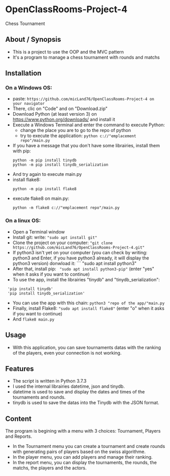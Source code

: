 # OpenClassRooms-Project-4
Chess Tournament

## About / Synopsis

* This is a project to use the OOP and the MVC pattern
* It's a program to manage a chess tournament with rounds and matchs

## Installation

### On a Windows OS:
* paste:   ``` https://github.com/micLand76/OpenClassRooms-Project-4 on your navigator   ```
* There, clic on "Code" and on "Download.zip"
* Download Python (at least version 3) on https://www.python.org/downloads/ and install it
* Execute a Windows Terminal and enter the command to execute Python: 
	* change the place you are to go to the repo of python
	* try to execute the application: ``` python c://"emplacement repo"/main.py ```
* If you have a message that you don't have some librairies, install them with pip:
  ```
  python -m pip install tinydb
  python -m pip install tinydb_serialization
  ```
* And try again to execute main.py 
* install flake8: 
  ```
  python -m pip install flake8
  ```
* execute flake8 on main.py: 
  ``` 
  python -m flake8 c://"emplacement repo"/main.py
  ```

### On a linux OS:
* Open a Terminal window
* Install git: write: ``` "sudo apt install git" ```
* Clone the project on your computer: ``` "git clone https://github.com/micLand76/OpenClassRooms-Project-4.git" ```
* If python3 isn't yet on your computer (you can check by writing: python3 and Enter, if you have python3 already, it will display the python3 version) donwload it: ``` "sudo apt install python3" 
* After that, install pip: ``` "sudo apt install python3-pip"``` (enter "yes" when it asks if you want to continue)
* To use the app, install the librairies "tinydb" and "tinydb_serialization":
```
 'pip install tinydb'
 'pip install tinydb_serialization'
```
* You can use the app with this chain: ``` python3 "repo of the app/"main.py ```
* Finally, install Flake8: ``` "sudo apt install flake8" ``` (enter "o" when it asks if you want to continue)
* And ``` flake8 main.py ```


## Usage

* With this application, you can save tournaments datas with the ranking of the players, even your connection is not working.

## Features

* The script is written in Python 3.7.3<br>
* I used the internal librairies datetime, json and tinydb.<br>
* datetime is used to save and display the dates and times of the tournaments and rounds.<br>
* tinydb is used to save the datas into the Tinydb with the JSON format.<br>

## Content

The program is begining with a menu with 3 choices: Tournament, Players and Reports.
* In the Tournament menu you can create a tournament and create rounds with generating pairs of players based on the swiss algorithme.<br>
* In the player menu, you can add players and manage their ranking.<br>
* In the report menu, you can display the tournaments, the rounds, the matchs, the players and the actors.<br>

